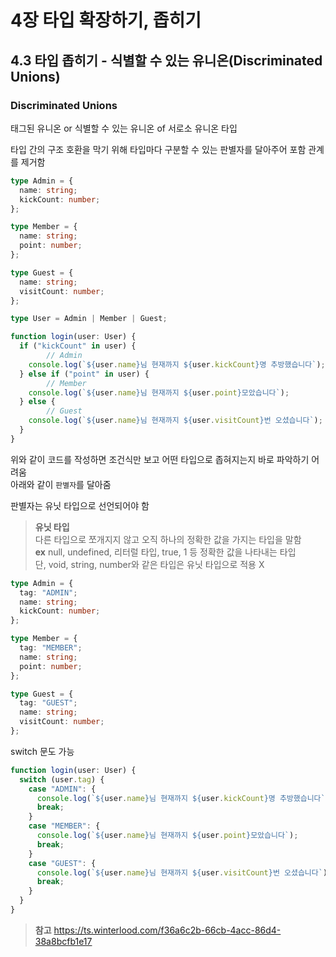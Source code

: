 # 4장 타입 확장하기, 좁히기
## 4.3 타입 좁히기 - 식별할 수 있는 유니온(Discriminated Unions)

### Discriminated Unions 
태그된 유니온 or 식별할 수 있는 유니온 of 서로소 유니온 타입 

타입 간의 구조 호환을 막기 위해 타입마다 구분할 수 있는 판별자를 달아주어 포함 관계를 제거함 

```ts
type Admin = {
  name: string;
  kickCount: number;
};

type Member = {
  name: string;
  point: number;
};

type Guest = {
  name: string;
  visitCount: number;
};

type User = Admin | Member | Guest;

function login(user: User) {
  if ("kickCount" in user) {
		// Admin
    console.log(`${user.name}님 현재까지 ${user.kickCount}명 추방했습니다`);
  } else if ("point" in user) {
		// Member
    console.log(`${user.name}님 현재까지 ${user.point}모았습니다`);
  } else {
		// Guest
    console.log(`${user.name}님 현재까지 ${user.visitCount}번 오셨습니다`);
  }
}
```
위와 같이 코드를 작성하면 조건식만 보고 어떤 타입으로 좁혀지는지 바로 파악하기 어려움   
아래와 같이 `판별자`를 달아줌

판별자는 유닛 타입으로 선언되어야 함    
>**유닛 타입**   
  다른 타입으로 쪼개지지 않고 오직 하나의 정확한 값을 가지는 타입을 말함   
  **ex** null, undefined, 리터럴 타입, true, 1 등 정확한 값을 나타내는 타입   
  단, void, string, number와 같은 타입은 유닛 타입으로 적용 X
```ts
type Admin = {
  tag: "ADMIN";
  name: string;
  kickCount: number;
};

type Member = {
  tag: "MEMBER";
  name: string;
  point: number;
};

type Guest = {
  tag: "GUEST";
  name: string;
  visitCount: number;
};
```
switch 문도 가능
```ts
function login(user: User) {
  switch (user.tag) {
    case "ADMIN": {
      console.log(`${user.name}님 현재까지 ${user.kickCount}명 추방했습니다`);
      break;
    }
    case "MEMBER": {
      console.log(`${user.name}님 현재까지 ${user.point}모았습니다`);
      break;
    }
    case "GUEST": {
      console.log(`${user.name}님 현재까지 ${user.visitCount}번 오셨습니다`);
      break;
    }
  }
}
```

> **참고** <https://ts.winterlood.com/f36a6c2b-66cb-4acc-86d4-38a8bcfb1e17>
